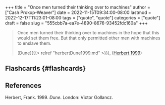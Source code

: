+++
title = "Once men turned their thinking over to machines"
author = ["Cash Prokop-Weaver"]
date = 2022-11-15T09:34:00-08:00
lastmod = 2022-12-17T11:23:01-08:00
tags = ["quote", "quote"]
categories = ["quote"]
draft = false
slug = "555cbb7a-ea7e-4890-8676-93452fdc160a"
+++

> Once men turned their thinking over to machines in the hope that this would set them free. But that only permitted other men with machines to enslave them.
>
> [Dune]({{< relref "herbertDune1999.md" >}}), (<a href="#citeproc_bib_item_1">Herbert 1999</a>)


## Flashcards {#flashcards}

## References

<style>.csl-entry{text-indent: -1.5em; margin-left: 1.5em;}</style><div class="csl-bib-body">
  <div class="csl-entry"><a id="citeproc_bib_item_1"></a>Herbert, Frank. 1999. <i>Dune</i>. London: Victor Gollancz.</div>
</div>
